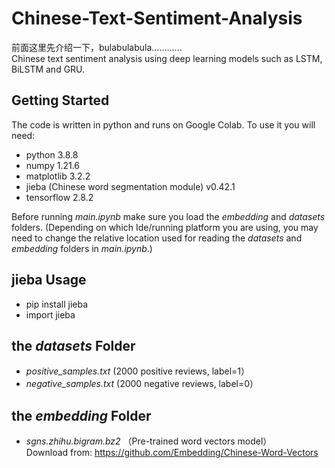 # Chinese-Text-Sentiment-Analysis

前面这里先介绍一下，bulabulabula............  
Chinese text sentiment analysis using deep learning models such as LSTM, BiLSTM and GRU.

## Getting Started

The code is written in python and runs on Google Colab. To use it you will need:
* python 3.8.8
* numpy 1.21.6 
* matplotlib 3.2.2 
* jieba (Chinese word segmentation module) v0.42.1 
* tensorflow 2.8.2

Before running <I>main.ipynb</I> make sure you load the <I>embedding</I> and <I>datasets</I> folders. (Depending on which Ide/running platform you are using, you may need to change the relative location used for reading the <I>datasets</I> and <I>embedding</I> folders in <I>main.ipynb</I>.)

## jieba Usage
* pip install jieba 
* import jieba 

## the <I>datasets</I> Folder 
* <I>positive_samples.txt</I> (2000 positive reviews, label=1）
* <I>negative_samples.txt</I> (2000 negative reviews, label=0）

## the <I>embedding</I> Folder  
* <I>sgns.zhihu.bigram.bz2</I> （Pre-trained word vectors model）<br />Download from: https://github.com/Embedding/Chinese-Word-Vectors

